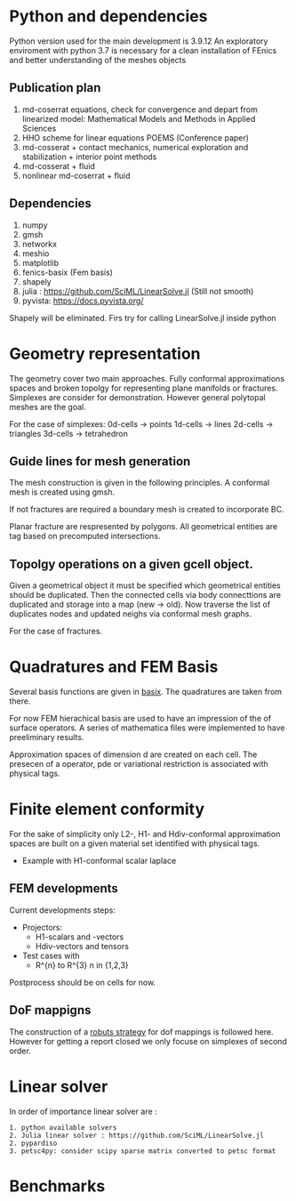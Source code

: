 # Python and dependencies
Python version used for the main development is 3.9.12
An exploratory enviroment with python 3.7 is necessary for a clean installation of FEnics and better understanding of the meshes objects

## Publication plan

1) md-coserrat equations, check for convergence and depart from linearized model: Mathematical Models and Methods in Applied Sciences
2) HHO scheme for linear equations POEMS (Conference paper)
3) md-cosserat + contact mechanics, numerical exploration and stabilization + interior point methods
3) md-cosserat + fluid
4) nonlinear md-coserrat + fluid


## Dependencies

1. numpy
2. gmsh
4. networkx
5. meshio
6. matplotlib
7. fenics-basix (Fem basis)
8. shapely
9. julia : https://github.com/SciML/LinearSolve.jl (Still not smooth)
10. pyvista: https://docs.pyvista.org/

Shapely will be eliminated.
Firs try for calling LinearSolve.jl inside python <pip install julia>

# Geometry representation

The geometry cover two main approaches. Fully conformal approximations spaces and broken topolgy for representing plane manifolds or fractures. Simplexes are consider for demonstration. However general polytopal meshes are the goal.

For the case of simplexes:
0d-cells -> points
1d-cells -> lines
2d-cells -> triangles
3d-cells -> tetrahedron


## Guide lines for mesh generation

The mesh construction is given in the following principles. 
A conformal mesh is created using gmsh.

If not fractures are required a boundary mesh is created to incorporate BC.

Planar fracture are respresented by polygons. All geometrical entities are tag based on precomputed intersections.

## Topolgy operations on a given gcell object.

Given a geometrical object it must be specified which geometrical entities should be duplicated. Then the connected cells via body connecttions are duplicated and storage into a map (new -> old). 
Now traverse the list of duplicates nodes and updated neighs via conformal mesh graphs.
 
For the case of fractures.

# Quadratures and FEM Basis

Several basis functions are given in [basix](https://github.com/FEniCS/basix). The quadratures are taken from there.

For now FEM hierachical basis are used to have an impression of the  of surface operators. A series of mathematica files were implemented to have preeliminary results.

Approximation spaces of dimension d are created on each cell. The presecen of a operator, pde or variational restriction is associated with physical tags.



# Finite element conformity

For the sake of simplicity only L2-, H1- and Hdiv-conformal approximation spaces are built on a given material set identified with physical tags.

* Example with H1-conformal scalar laplace

## FEM developments

Current developments steps:

* Projectors:
	* H1-scalars and -vectors
	* Hdiv-vectors and tensors
* Test cases with
	* R^{n} to R^{3} n in {1,2,3}

Postprocess should be on cells for now.


## DoF mappigns

The construction of a [robuts strategy](https://dl.acm.org/doi/10.1145/3524456) for dof mappings is followed here. However for getting a report closed we only focuse on simplexes of second order.


# Linear solver
In order of importance linear solver are :
 
	1. python available solvers
	2. Julia linear solver : https://github.com/SciML/LinearSolve.jl
	2. pypardiso
	3. petsc4py: consider scipy sparse matrix converted to petsc format

# Benchmarks	

